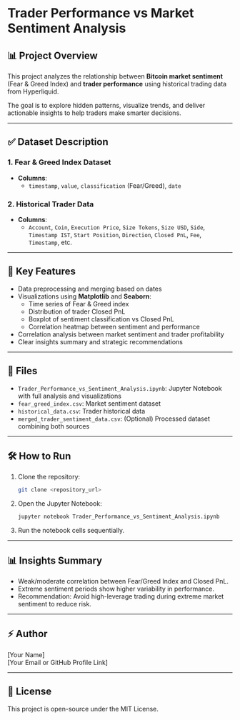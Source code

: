 # Trader Performance vs Market Sentiment Analysis

## 📊 Project Overview
This project analyzes the relationship between **Bitcoin market sentiment** (Fear & Greed Index) and **trader performance** using historical trading data from Hyperliquid.

The goal is to explore hidden patterns, visualize trends, and deliver actionable insights to help traders make smarter decisions.

---

## ✅ Dataset Description

### 1. Fear & Greed Index Dataset
- **Columns**: 
    - `timestamp`, `value`, `classification` (Fear/Greed), `date`

### 2. Historical Trader Data
- **Columns**:
    - `Account`, `Coin`, `Execution Price`, `Size Tokens`, `Size USD`, `Side`, `Timestamp IST`, `Start Position`, `Direction`, `Closed PnL`, `Fee`, `Timestamp`, etc.

---

## 🚀 Key Features
- Data preprocessing and merging based on dates
- Visualizations using **Matplotlib** and **Seaborn**:
    - Time series of Fear & Greed index
    - Distribution of trader Closed PnL
    - Boxplot of sentiment classification vs Closed PnL
    - Correlation heatmap between sentiment and performance
- Correlation analysis between market sentiment and trader profitability
- Clear insights summary and strategic recommendations

---

## 📁 Files
- `Trader_Performance_vs_Sentiment_Analysis.ipynb`: Jupyter Notebook with full analysis and visualizations
- `fear_greed_index.csv`: Market sentiment dataset
- `historical_data.csv`: Trader historical data
- `merged_trader_sentiment_data.csv`: (Optional) Processed dataset combining both sources

---

## 🛠️ How to Run
1. Clone the repository:
    ```bash
    git clone <repository_url>
    ```
2. Open the Jupyter Notebook:
    ```bash
    jupyter notebook Trader_Performance_vs_Sentiment_Analysis.ipynb
    ```
3. Run the notebook cells sequentially.

---

## 📊 Insights Summary
- Weak/moderate correlation between Fear/Greed Index and Closed PnL.
- Extreme sentiment periods show higher variability in performance.
- Recommendation: Avoid high-leverage trading during extreme market sentiment to reduce risk.

---

## ⚡ Author
[Your Name]  
[Your Email or GitHub Profile Link]

---

## 📜 License
This project is open-source under the MIT License.
